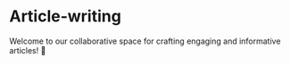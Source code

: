 # Article-writing
Welcome to our collaborative space for crafting engaging and informative articles! 🚀
